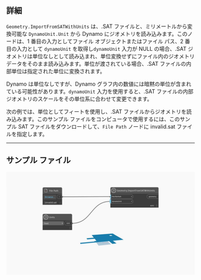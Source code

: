 ## 詳細
`Geometry.ImportFromSATWithUnits` は、.SAT ファイルと、ミリメートルから変換可能な `DynamoUnit.Unit` から Dynamo にジオメトリを読み込みます。このノードは、1 番目の入力としてファイル オブジェクトまたはファイル パス、2 番目の入力として `dynamoUnit` を取得し`dynamoUnit` 入力が NULL の場合、.SAT ジオメトリは単位なしとして読み込まれ、単位変換せずにファイル内のジオメトリ データをそのまま読み込みます。単位が渡されている場合、.SAT ファイルの内部単位は指定された単位に変換されます。

Dynamo は単位なしですが、Dynamo グラフ内の数値には暗黙の単位が含まれている可能性があります。`dynamoUnit` 入力を使用すると、.SAT ファイルの内部ジオメトリのスケールをその単位系に合わせて変更できます。

次の例では、単位としてフィートを使用し、.SAT ファイルからジオメトリを読み込みます。このサンプル ファイルをコンピュータで使用するには、このサンプル SAT ファイルをダウンロードして、`File Path` ノードに invalid.sat ファイルを指定します。

___
## サンプル ファイル

![Geometry.ImportFromSATWithUnits](./GeometryUI.ImportFromSATWithUnits_img.jpg)
